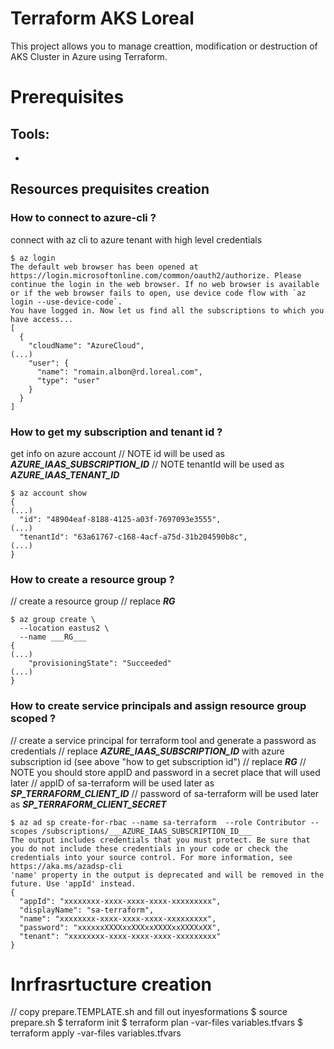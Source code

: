 # Terraform AKS Loreal

This project allows you to manage creattion, modification or destruction of AKS Cluster in Azure using Terraform.


# Prerequisites

## Tools: 
- 

## Resources prequisites creation 

### How to connect to azure-cli ?

connect with az cli to azure tenant with high level credentials
```
$ az login
The default web browser has been opened at https://login.microsoftonline.com/common/oauth2/authorize. Please continue the login in the web browser. If no web browser is available or if the web browser fails to open, use device code flow with `az login --use-device-code`.
You have logged in. Now let us find all the subscriptions to which you have access...
[
  {
    "cloudName": "AzureCloud",
(...)
    "user": {
      "name": "romain.albon@rd.loreal.com",
      "type": "user"
    }
  }
]
```
### How to get my subscription and tenant id ?

get info on azure account
// NOTE id will be used as ___AZURE_IAAS_SUBSCRIPTION_ID___
// NOTE tenantId will be used as ___AZURE_IAAS_TENANT_ID___
```
$ az account show
{
(...)
  "id": "48904eaf-8188-4125-a03f-7697093e3555",
(...)
  "tenantId": "63a61767-c168-4acf-a75d-31b204590b8c",
(...)
}
```
### How to create a resource group ?

// create a resource group
// replace ___RG___
```
$ az group create \
  --location eastus2 \
  --name ___RG___
{
(...)
    "provisioningState": "Succeeded"
(...)
}
```

### How to create service principals and assign resource group scoped ?

// create a service principal for terraform tool and generate a password as credentials
// replace ___AZURE_IAAS_SUBSCRIPTION_ID___ with azure subscription id (see above "how to get subscription id")
// replace ___RG___
// NOTE you should store appID and password in a secret place that will used later
// appID of sa-terraform will be used later as ___SP_TERRAFORM_CLIENT_ID___
// password of sa-terraform  will be used later as ___SP_TERRAFORM_CLIENT_SECRET___
```
$ az ad sp create-for-rbac --name sa-terraform  --role Contributor --scopes /subscriptions/___AZURE_IAAS_SUBSCRIPTION_ID___
The output includes credentials that you must protect. Be sure that you do not include these credentials in your code or check the credentials into your source control. For more information, see https://aka.ms/azadsp-cli
'name' property in the output is deprecated and will be removed in the future. Use 'appId' instead.
{
  "appId": "xxxxxxxx-xxxx-xxxx-xxxx-xxxxxxxxx",
  "displayName": "sa-terraform",
  "name": "xxxxxxxx-xxxx-xxxx-xxxx-xxxxxxxxx",
  "password": "xxxxxxXXXXxxXXXxxXXXXxxXXXXxXX",
  "tenant": "xxxxxxxx-xxxx-xxxx-xxxx-xxxxxxxxx"
}
```

# Inrfrasrtucture creation

// copy prepare.TEMPLATE.sh and fill out inyesformations
$ source prepare.sh
$ terraform init
$ terraform plan -var-files variables.tfvars
$ terraform apply -var-files variables.tfvars
